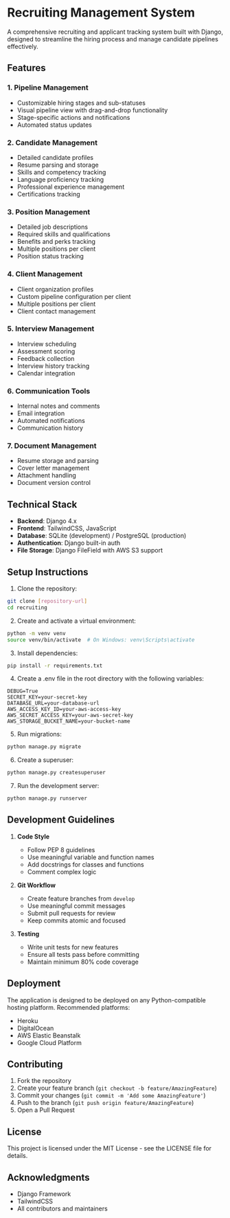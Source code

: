 # Recruiting Management System

A comprehensive recruiting and applicant tracking system built with Django, designed to streamline the hiring process and manage candidate pipelines effectively.

## Features

### 1. Pipeline Management
- Customizable hiring stages and sub-statuses
- Visual pipeline view with drag-and-drop functionality
- Stage-specific actions and notifications
- Automated status updates

### 2. Candidate Management
- Detailed candidate profiles
- Resume parsing and storage
- Skills and competency tracking
- Language proficiency tracking
- Professional experience management
- Certifications tracking

### 3. Position Management
- Detailed job descriptions
- Required skills and qualifications
- Benefits and perks tracking
- Multiple positions per client
- Position status tracking

### 4. Client Management
- Client organization profiles
- Custom pipeline configuration per client
- Multiple positions per client
- Client contact management

### 5. Interview Management
- Interview scheduling
- Assessment scoring
- Feedback collection
- Interview history tracking
- Calendar integration

### 6. Communication Tools
- Internal notes and comments
- Email integration
- Automated notifications
- Communication history

### 7. Document Management
- Resume storage and parsing
- Cover letter management
- Attachment handling
- Document version control

## Technical Stack

- **Backend**: Django 4.x
- **Frontend**: TailwindCSS, JavaScript
- **Database**: SQLite (development) / PostgreSQL (production)
- **Authentication**: Django built-in auth
- **File Storage**: Django FileField with AWS S3 support

## Setup Instructions

1. Clone the repository:
```bash
git clone [repository-url]
cd recruiting
```

2. Create and activate a virtual environment:
```bash
python -m venv venv
source venv/bin/activate  # On Windows: venv\Scripts\activate
```

3. Install dependencies:
```bash
pip install -r requirements.txt
```

4. Create a .env file in the root directory with the following variables:
```
DEBUG=True
SECRET_KEY=your-secret-key
DATABASE_URL=your-database-url
AWS_ACCESS_KEY_ID=your-aws-access-key
AWS_SECRET_ACCESS_KEY=your-aws-secret-key
AWS_STORAGE_BUCKET_NAME=your-bucket-name
```

5. Run migrations:
```bash
python manage.py migrate
```

6. Create a superuser:
```bash
python manage.py createsuperuser
```

7. Run the development server:
```bash
python manage.py runserver
```

## Development Guidelines

1. **Code Style**
   - Follow PEP 8 guidelines
   - Use meaningful variable and function names
   - Add docstrings for classes and functions
   - Comment complex logic

2. **Git Workflow**
   - Create feature branches from `develop`
   - Use meaningful commit messages
   - Submit pull requests for review
   - Keep commits atomic and focused

3. **Testing**
   - Write unit tests for new features
   - Ensure all tests pass before committing
   - Maintain minimum 80% code coverage

## Deployment

The application is designed to be deployed on any Python-compatible hosting platform. Recommended platforms:

- Heroku
- DigitalOcean
- AWS Elastic Beanstalk
- Google Cloud Platform

## Contributing

1. Fork the repository
2. Create your feature branch (`git checkout -b feature/AmazingFeature`)
3. Commit your changes (`git commit -m 'Add some AmazingFeature'`)
4. Push to the branch (`git push origin feature/AmazingFeature`)
5. Open a Pull Request

## License

This project is licensed under the MIT License - see the LICENSE file for details.

## Acknowledgments

- Django Framework
- TailwindCSS
- All contributors and maintainers 